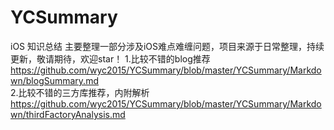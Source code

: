 # YCSummary
iOS 知识总结
主要整理一部分涉及iOS难点难缠问题，项目来源于日常整理，持续更新，敬请期待，欢迎star！
1.比较不错的blog推荐<br>
https://github.com/wyc2015/YCSummary/blob/master/YCSummary/Markdown/blogSummary.md <br>
2.比较不错的三方库推荐，内附解析<br>
https://github.com/wyc2015/YCSummary/blob/master/YCSummary/Markdown/thirdFactoryAnalysis.md<br>
